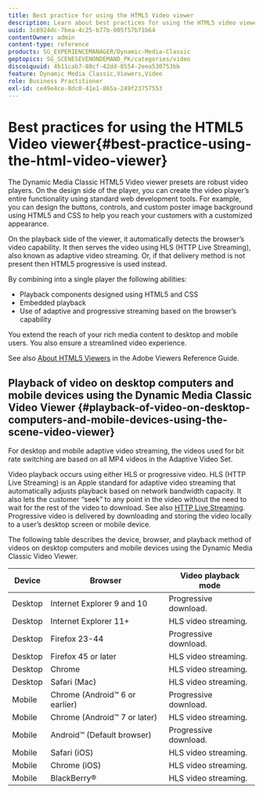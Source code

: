 ```yaml
---
title: Best practice for using the HTML5 Video viewer
description: Learn about best practices for using the HTML5 video viewer.
uuid: 3c8924dc-7bea-4c25-b77b-005f57b71b64
contentOwner: admin
content-type: reference
products: SG_EXPERIENCEMANAGER/Dynamic-Media-Classic
geptopics: SG_SCENESEVENONDEMAND_PK/categories/video
discoiquuid: 4b11cab7-88cf-42dd-8554-2eea530753bb
feature: Dynamic Media Classic,Viewers,Video
role: Business Practitioner
exl-id: ce49e4ce-8dc0-41e1-865a-249f23757553
---
```

# Best practices for using the HTML5 Video viewer{#best-practice-using-the-html-video-viewer}

The Dynamic Media Classic HTML5 Video viewer presets are robust video players. On the design side of the player, you can create the video player’s entire functionality using standard web development tools. For example, you can design the buttons, controls, and custom poster image background using HTML5 and CSS to help you reach your customers with a customized appearance.

On the playback side of the viewer, it automatically detects the browser’s video capability. It then serves the video using HLS (HTTP Live Streaming), also known as adaptive video streaming. Or, if that delivery method is not present then HTML5 progressive is used instead.

By combining into a single player the following abilities:

* Playback components designed using HTML5 and CSS
* Embedded playback
* Use of adaptive and progressive streaming based on the browser’s capability

You extend the reach of your rich media content to desktop and mobile users. You also ensure a streamlined video experience.

See also [About HTML5 Viewers](https://experienceleague.adobe.com/docs/dynamic-media-developer-resources/library/viewers-for-aem-assets-only/c-html5-aem-asset-viewers.html?lang=en#viewers-for-aem-assets-only) in the Adobe Viewers Reference Guide.

## Playback of video on desktop computers and mobile devices using the Dynamic Media Classic Video Viewer {#playback-of-video-on-desktop-computers-and-mobile-devices-using-the-scene-video-viewer}

For desktop and mobile adaptive video streaming, the videos used for bit rate switching are based on all MP4 videos in the Adaptive Video Set.

Video playback occurs using either HLS or progressive video. HLS (HTTP Live Streaming) is an Apple standard for adaptive video streaming that automatically adjusts playback based on network bandwidth capacity. It also lets the customer “seek” to any point in the video without the need to wait for the rest of the video to download. See also [HTTP Live Streaming](https://developer.apple.com/streaming/). Progressive video is delivered by downloading and storing the video locally to a user’s desktop screen or mobile device.

The following table describes the device, browser, and playback method of videos on desktop computers and mobile devices using the Dynamic Media Classic Video Viewer.

|Device|Browser|Video playback mode|
|--- |--- |--- |
|Desktop|Internet Explorer 9 and 10|Progressive download.|
|Desktop|Internet Explorer 11+|HLS video streaming.|
|Desktop|Firefox 23-44|Progressive download.|
|Desktop|Firefox 45 or later|HLS video streaming.|
|Desktop|Chrome|HLS video streaming.|
|Desktop|Safari (Mac)|HLS video streaming.|
|Mobile|Chrome (Android™ 6 or earlier)|Progressive download.|
|Mobile|Chrome (Android™ 7 or later)|HLS video streaming.|
|Mobile|Android™ (Default browser)|Progressive download.|
|Mobile|Safari (iOS)|HLS video streaming.|
|Mobile|Chrome (iOS)|HLS video streaming.|
|Mobile|BlackBerry®|HLS video streaming.|
